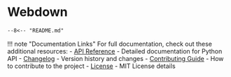 # Webdown

<!-- Included content from README.md -->

```markdown
--8<-- "README.md"
```

!!! note "Documentation Links"
    For full documentation, check out these additional resources:
    - [API Reference](api/index.md) - Detailed documentation for Python API
    - [Changelog](changelog.md) - Version history and changes
    - [Contributing Guide](contributing.md) - How to contribute to the project
    - [License](https://github.com/kelp/webdown/blob/main/LICENSE) - MIT License details
